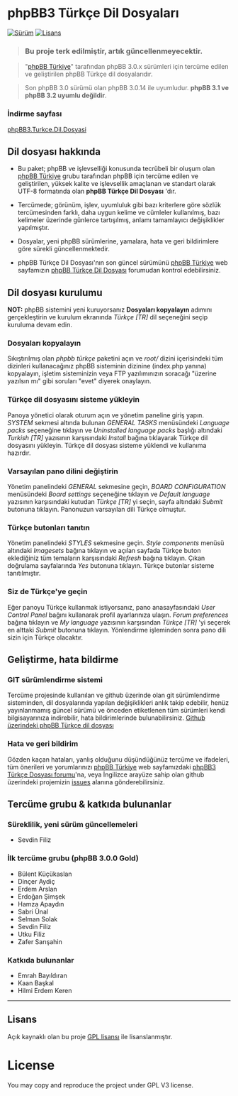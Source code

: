 # phpBB3 Türkçe Dil Dosyaları

[![Sürüm][release-img]][release-url] [![Lisans][license-img]][license-url]

> ### Bu proje terk edilmiştir, artık güncellenmeyecektir.

> "[phpBB Türkiye](http://phpbbturkiye.net)" tarafından phpBB 3.0.x sürümleri için tercüme edilen ve geliştirilen phpBB Türkçe dil dosyalarıdır.

> Son phpBB 3.0 sürümü olan phpBB 3.0.14 ile uyumludur. **phpBB 3.1 ve phpBB 3.2 uyumlu değildir**.

### İndirme sayfası

[phpBB3.Turkce.Dil.Dosyasi](https://github.com/angelside/phpBB3.Turkce.Dil.Dosyasi/releases/latest "İndirme sayfası")


## Dil dosyası hakkında

- Bu paket; phpBB ve işlevselliği konusunda tecrübeli bir oluşum olan [phpBB Türkiye](http://phpbbturkiye.net) grubu tarafından phpBB için tercüme edilen ve geliştirilen, yüksek kalite ve işlevsellik amaçlanan ve standart olarak UTF-8 formatında olan **phpBB Türkçe Dil Dosyası** 'dır.

- Tercümede; görünüm, işlev, uyumluluk gibi bazı kriterlere göre sözlük tercümesinden farklı, daha uygun kelime ve cümleler kullanılmış, bazı kelimeler üzerinde günlerce tartışılmış, anlamı tamamlayıcı değişiklikler yapılmıştır.

- Dosyalar, yeni phpBB sürümlerine, yamalara, hata ve geri bildirimlere göre sürekli güncellenmektedir.

- phpBB Türkçe Dil Dosyası'nın son güncel sürümünü [phpBB Türkiye](http://phpbbturkiye.net) web sayfamızın [phpBB Türkçe Dil Dosyası](http://phpbbturkiye.net/phpbb3-turkce-dil-dosyasi-f84) forumudan kontrol edebilirsiniz.

## Dil dosyası kurulumu

**NOT:** phpBB sistemini yeni kuruyorsanız **Dosyaları kopyalayın** adımını gerçekleştirin ve kurulum ekranında *Türkçe [TR]* dil seçeneğini seçip kuruluma devam edin.

### Dosyaları kopyalayın

Sıkıştırılmış olan *phpbb türkçe* paketini açın ve *root/* dizini içerisindeki tüm dizinleri kullanacağınız phpBB sisteminin dizinine (index.php yanına) kopyalayın, işletim sisteminizin veya FTP yazılımınızın soracağı "üzerine yazılsın mı" gibi soruları "evet" diyerek onaylayın.
 
### Türkçe dil dosyasını sisteme yükleyin

Panoya yönetici olarak oturum açın ve yönetim paneline giriş yapın. *SYSTEM* sekmesi altında bulunan *GENERAL TASKS* menüsündeki *Language packs* seçeneğine tıklayın ve *Uninstalled language packs* başlığı altındaki *Turkish [TR]* yazısının karşısındaki *Install* bağına tıklayarak Türkçe dil dosyasını yükleyin. Türkçe dil dosyası sisteme yüklendi ve kullanıma hazırdır.
 
### Varsayılan pano dilini değiştirin

Yönetim panelindeki *GENERAL* sekmesine geçin, *BOARD CONFIGURATION* menüsündeki *Board settings* seçeneğine tıklayın ve *Default language* yazısının karşısındaki kutudan *Türkçe [TR]* yi seçin, sayfa altındaki *Submit* butonuna tıklayın. Panonuzun varsayılan dili Türkçe olmuştur.
 
###  Türkçe butonları tanıtın

Yönetim panelindeki *STYLES* sekmesine geçin. *Style components* menüsü altındaki *Imagesets* bağına tıklayın ve açılan sayfada Türkçe buton eklediğiniz tüm temaların karşısındaki *Refresh* bağına tıklayın. Çıkan doğrulama sayfalarında *Yes* butonuna tıklayın. Türkçe butonlar sisteme tanıtılmıştır.
 
### Siz de Türkçe'ye geçin

Eğer panoyu Türkçe kullanmak istiyorsanız, pano anasayfasındaki *User Control Panel* bağını kullanarak profil ayarlarınıza ulaşın. *Forum preferences* bağına tıklayın ve *My language* yazısının karşısından *Türkçe [TR]* 'yi seçerek en alttaki *Submit* butonuna tıklayın. Yönlendirme işleminden sonra pano dili sizin için Türkçe olacaktır.


## Geliştirme, hata bildirme

### GIT sürümlendirme sistemi
Tercüme projesinde kullanılan ve github üzerinde olan git sürümlendirme sisteminden, dil dosyalarında yapılan değişiklikleri anlık takip edebilir, henüz yayınlanmamış güncel sürümü ve önceden etiketlenen tüm sürümleri kendi bilgisayarınıza indirebilir, hata bildirimlerinde bulunabilirsiniz. [Github üzerindeki phpBB Türkçe dil dosyası](https://github.com/angelside/phpBB3.Turkce.Dil.Dosyasi)

### Hata ve geri bildirim
Gözden kaçan hataları, yanlış olduğunu düşündüğünüz tercüme ve ifadeleri, tüm önerileri ve yorumlarınızı [phpBB Türkiye](http://phpbbturkiye.net) web sayfamızdaki [phpBB3 Türkçe Dosyası forumu](http://phpbbturkiye.net/phpbb3-turkce-dil-dosyasi-f84)'na, veya İngilizce arayüze sahip olan github üzerindeki projemizin [issues](https://github.com/angelside/phpBB3.Turkce.Dil.Dosyasi/issues) alanına gönderebilirsiniz.

## Tercüme grubu & katkıda bulunanlar

### Süreklilik, yeni sürüm güncellemeleri
- Sevdin Filiz

### İlk tercüme grubu (phpBB 3.0.0 Gold)
- Bülent Küçükaslan
- Dinçer Aydiç
- Erdem Arslan
- Erdoğan Şimşek
- Hamza Apaydın
- Sabri Ünal
- Selman Solak
- Sevdin Filiz
- Utku Filiz
- Zafer Sarışahin

### Katkıda bulunanlar
- Emrah Bayıldıran
- Kaan Başkal
- Hilmi Erdem Keren

----------

## Lisans
Açık kaynaklı olan bu proje [GPL lisansı][license-url] ile lisanslanmıştır.

# License
You may copy and reproduce the project under GPL V3 license.



[license-img]: http://img.shields.io/badge/lisans-GPL-orange.svg?style=flat-square
[license-url]: http://opensource.org/licenses/gpl-2.0.php

[release-img]: https://img.shields.io/github/release/angelside/phpBB3.Turkce.Dil.Dosyasi.svg?style=flat-square&label=son+sürüm
[release-url]: https://github.com/angelside/phpBB3.Turkce.Dil.Dosyasi/releases/latest

[downloads-img]: https://img.shields.io/packagist/dt/juy/phpBB.Turkce.Dil.Paketi.svg?style=flat-square
[downloads-url]: https://github.com/angelside/phpBB3.Turkce.Dil.Dosyasi/releases/latest
